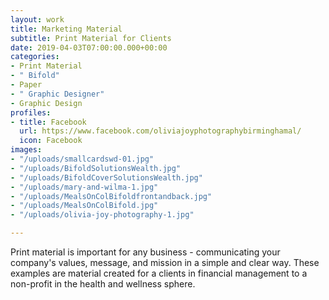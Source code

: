 ```yaml
---
layout: work
title: Marketing Material
subtitle: Print Material for Clients
date: 2019-04-03T07:00:00.000+00:00
categories:
- Print Material
- " Bifold"
- Paper
- " Graphic Designer"
- Graphic Design
profiles:
- title: Facebook
  url: https://www.facebook.com/oliviajoyphotographybirminghamal/
  icon: Facebook
images:
- "/uploads/smallcardswd-01.jpg"
- "/uploads/BifoldSolutionsWealth.jpg"
- "/uploads/BifoldCoverSolutionsWealth.jpg"
- "/uploads/mary-and-wilma-1.jpg"
- "/uploads/MealsOnColBifoldfrontandback.jpg"
- "/uploads/MealsOnColBifold.jpg"
- "/uploads/olivia-joy-photography-1.jpg"

---
```

Print material is important for any business - communicating your company's values, message, and mission in a simple and clear way. These examples are material created for a clients in financial management to a non-profit in the health and wellness sphere.